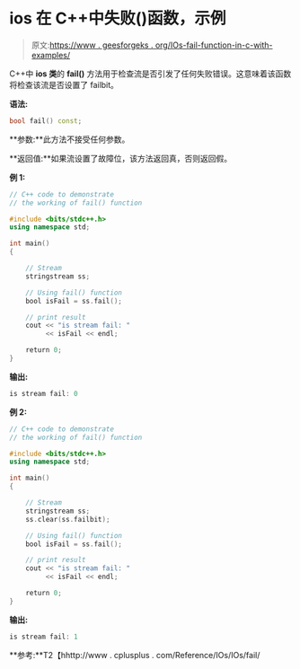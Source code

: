 # ios 在 C++中失败()函数，示例

> 原文:[https://www . geesforgeks . org/IOs-fail-function-in-c-with-examples/](https://www.geeksforgeeks.org/ios-fail-function-in-c-with-examples/)

C++中 **ios 类**的 **fail()** 方法用于检查流是否引发了任何失败错误。这意味着该函数将检查该流是否设置了 failbit。

**语法:**

```cpp
bool fail() const;

```

**参数:**此方法不接受任何参数。

**返回值:**如果流设置了故障位，该方法返回真，否则返回假。

**例 1:**

```cpp
// C++ code to demonstrate
// the working of fail() function

#include <bits/stdc++.h>
using namespace std;

int main()
{

    // Stream
    stringstream ss;

    // Using fail() function
    bool isFail = ss.fail();

    // print result
    cout << "is stream fail: "
         << isFail << endl;

    return 0;
}
```

**输出:**

```cpp
is stream fail: 0

```

**例 2:**

```cpp
// C++ code to demonstrate
// the working of fail() function

#include <bits/stdc++.h>
using namespace std;

int main()
{

    // Stream
    stringstream ss;
    ss.clear(ss.failbit);

    // Using fail() function
    bool isFail = ss.fail();

    // print result
    cout << "is stream fail: "
         << isFail << endl;

    return 0;
}
```

**输出:**

```cpp
is stream fail: 1

```

**参考:**T2【hhttp://www . cplusplus . com/Reference/IOs/IOs/fail/